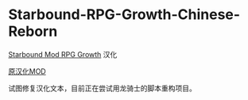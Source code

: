 # Starbound-RPG-Growth-Chinese-Reborn

[Starbound Mod RPG Growth](https://github.com/IcyVines/Starbound-RPG-Growth) 汉化

 [原汉化MOD](https://github.com/linonetwo/Starbound-RPG-Growth-Chinese/releases)

试图修复汉化文本，目前正在尝试用龙骑士的脚本重构项目。
